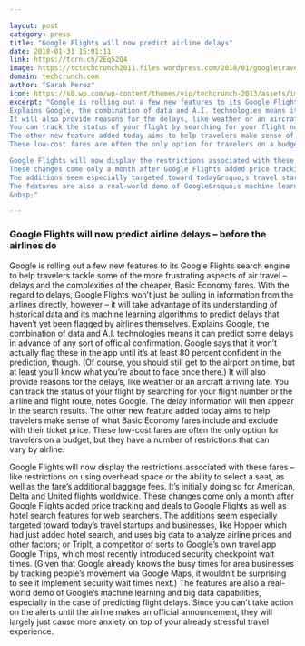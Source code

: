 ```yaml
---

layout: post
category: press
title: "Google Flights will now predict airline delays"
date: 2018-01-31 15:01:11
link: https://tcrn.ch/2Eq52Q4
image: https://tctechcrunch2011.files.wordpress.com/2018/01/googletravel_posts_static_delayprediction.png?w=1200&fit=200%2C150
domain: techcrunch.com
author: "Sarah Perez"
icon: https://s0.wp.com/wp-content/themes/vip/techcrunch-2013/assets/images/favicon.ico
excerpt: "Google is rolling out a few new features to its Google Flights search engine to help travelers tackle some of the more frustrating aspects of air travel &ndash; delays and the complexities of the cheaper, Basic Economy fares. With the regard to delays, Google Flights won&rsquo;t just be pulling in information from the airlines directly, however &ndash; it will take advantage of its understanding of historical data and its machine learning algorithms to predict delays that haven&rsquo;t yet been flagged by airlines themselves.
Explains Google, the combination of data and A.I. technologies means it can predict some delays in advance of any sort of official confirmation. Google says that it won&rsquo;t actually flag these in the app until it&rsquo;s at least 80 percent confident in the prediction, though. (Of course, you should still get to the airport on time, but at least you&rsquo;ll know what you&rsquo;re about to face once there.)
It will also provide reasons for the delays, like weather or an aircraft arriving late.
You can track the status of your flight by searching for your flight number or the airline and flight route, notes Google. The delay information will then appear in the search results.
The other new feature added today aims to help travelers make sense of what Basic Economy fares include and exclude with their ticket price.
These low-cost fares are often the only option for travelers on a budget, but they have a number of restrictions that can vary&nbsp;by airline.

Google Flights will now display the restrictions associated with these fares &ndash; like restrictions on using overhead space or the ability to select a seat, as well as the fare&rsquo;s additional baggage fees. It&rsquo;s initially doing so for American, Delta and United flights worldwide.
These changes come only a month after Google Flights added price tracking and deals to Google Flights as well as hotel search features for web searchers.
The additions seem especially targeted toward today&rsquo;s travel startups and businesses, like Hopper which had just added hotel search, and uses big data to analyze airline prices and other factors; or TripIt, a competitor of sorts to Google&rsquo;s own travel app Google Trips, which most recently introduced security checkpoint wait times. (Given that Google already knows the busy times for area businesses by tracking people&rsquo;s movement via Google Maps, it wouldn&rsquo;t be surprising to see it implement security wait times next.)
The features are also a real-world demo of Google&rsquo;s machine learning and big data capabilities, especially in the case of predicting flight delays. Since you can&rsquo;t take action on the alerts until the airline makes an official announcement, they will largely just cause more anxiety on top of your already stressful travel experience.
&nbsp;"

---
```


### Google Flights will now predict airline delays – before the airlines do

Google is rolling out a few new features to its Google Flights search engine to help travelers tackle some of the more frustrating aspects of air travel &ndash; delays and the complexities of the cheaper, Basic Economy fares. With the regard to delays, Google Flights won&rsquo;t just be pulling in information from the airlines directly, however &ndash; it will take advantage of its understanding of historical data and its machine learning algorithms to predict delays that haven&rsquo;t yet been flagged by airlines themselves.
Explains Google, the combination of data and A.I. technologies means it can predict some delays in advance of any sort of official confirmation. Google says that it won&rsquo;t actually flag these in the app until it&rsquo;s at least 80 percent confident in the prediction, though. (Of course, you should still get to the airport on time, but at least you&rsquo;ll know what you&rsquo;re about to face once there.)
It will also provide reasons for the delays, like weather or an aircraft arriving late.
You can track the status of your flight by searching for your flight number or the airline and flight route, notes Google. The delay information will then appear in the search results.
The other new feature added today aims to help travelers make sense of what Basic Economy fares include and exclude with their ticket price.
These low-cost fares are often the only option for travelers on a budget, but they have a number of restrictions that can vary&nbsp;by airline.

Google Flights will now display the restrictions associated with these fares &ndash; like restrictions on using overhead space or the ability to select a seat, as well as the fare&rsquo;s additional baggage fees. It&rsquo;s initially doing so for American, Delta and United flights worldwide.
These changes come only a month after Google Flights added price tracking and deals to Google Flights as well as hotel search features for web searchers.
The additions seem especially targeted toward today&rsquo;s travel startups and businesses, like Hopper which had just added hotel search, and uses big data to analyze airline prices and other factors; or TripIt, a competitor of sorts to Google&rsquo;s own travel app Google Trips, which most recently introduced security checkpoint wait times. (Given that Google already knows the busy times for area businesses by tracking people&rsquo;s movement via Google Maps, it wouldn&rsquo;t be surprising to see it implement security wait times next.)
The features are also a real-world demo of Google&rsquo;s machine learning and big data capabilities, especially in the case of predicting flight delays. Since you can&rsquo;t take action on the alerts until the airline makes an official announcement, they will largely just cause more anxiety on top of your already stressful travel experience.
&nbsp;